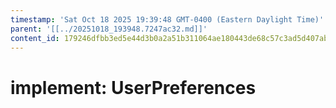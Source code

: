 ```yaml
---
timestamp: 'Sat Oct 18 2025 19:39:48 GMT-0400 (Eastern Daylight Time)'
parent: '[[../20251018_193948.7247ac32.md]]'
content_id: 179246dfbb3ed5e44d3b0a2a51b311064ae180443de68c57c3ad5d407ab7c195
---
```


# implement: UserPreferences
